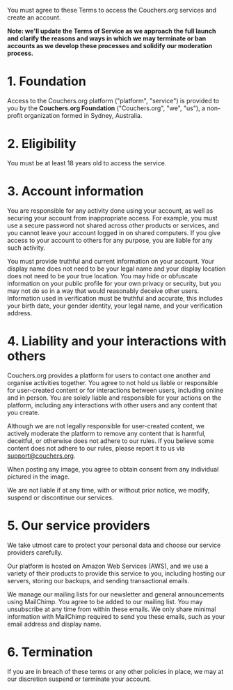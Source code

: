 You must agree to these Terms to access the Couchers.org services and create an account.

**Note: we'll update the Terms of Service as we approach the full launch and clarify the reasons and ways in which we may terminate or ban accounts as we develop these processes and solidify our moderation process.**


# 1. Foundation

Access to the Couchers.org platform ("platform", "service") is provided to you by the **Couchers.org Foundation** ("Couchers.org", "we", "us"), a non-profit organization formed in Sydney, Australia.


# 2. Eligibility

You must be at least 18 years old to access the service.


# 3. Account information

You are responsible for any activity done using your account, as well as securing your account from inappropriate access. For example, you must use a secure password not shared across other products or services, and you cannot leave your account logged in on shared computers. If you give access to your account to others for any purpose, you are liable for any such activity.

You must provide truthful and current information on your account. Your display name does not need to be your legal name and your display location does not need to be your true location. You may hide or obfuscate information on your public profile for your own privacy or security, but you may not do so in a way that would reasonably deceive other users. Information used in verification must be truthful and accurate, this includes your birth date, your gender identity, your legal name, and your verification address.


# 4. Liability and your interactions with others

Couchers.org provides a platform for users to contact one another and organise activities together. You agree to not hold us liable or responsible for user-created content or for interactions between users, including online and in person. You are solely liable and responsible for your actions on the platform, including any interactions with other users and any content that you create.

Although we are not legally responsible for user-created content, we actively moderate the platform to remove any content that is harmful, deceitful, or otherwise does not adhere to our rules. If you believe some content does not adhere to our rules, please report it to us via support@couchers.org.

When posting any image, you agree to obtain consent from any individual pictured in the image.

We are not liable if at any time, with or without prior notice, we modify, suspend or discontinue our services.


# 5. Our service providers

We take utmost care to protect your personal data and choose our service providers carefully.

Our platform is hosted on Amazon Web Services (AWS), and we use a variety of their products to provide this service to you, including hosting our servers, storing our backups, and sending transactional emails.

We manage our mailing lists for our newsletter and general announcements using MailChimp. You agree to be added to our mailing list. You may unsubscribe at any time from within these emails. We only share minimal information with MailChimp required to send you these emails, such as your email address and display name.


# 6. Termination

If you are in breach of these terms or any other policies in place, we may at our discretion suspend or terminate your account.
